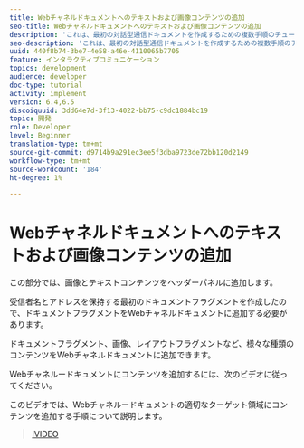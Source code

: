 ```yaml
---
title: Webチャネルドキュメントへのテキストおよび画像コンテンツの追加
seo-title: Webチャネルドキュメントへのテキストおよび画像コンテンツの追加
description: 'これは、最初の対話型通信ドキュメントを作成するための複数手順のチュートリアルのパート7です。 この部分では、画像とテキストコンテンツをヘッダーパネルに追加します。 '
seo-description: 'これは、最初の対話型通信ドキュメントを作成するための複数手順のチュートリアルのパート7です。 この部分では、画像とテキストコンテンツをヘッダーパネルに追加します。 '
uuid: 440f8b74-3be7-4e58-a46e-4110065b7705
feature: インタラクティブコミュニケーション
topics: development
audience: developer
doc-type: tutorial
activity: implement
version: 6.4,6.5
discoiquuid: 3dd64e7d-3f13-4022-bb75-c9dc1884bc19
topic: 開発
role: Developer
level: Beginner
translation-type: tm+mt
source-git-commit: d9714b9a291ec3ee5f3dba9723de72bb120d2149
workflow-type: tm+mt
source-wordcount: '184'
ht-degree: 1%

---
```



# Webチャネルドキュメントへのテキストおよび画像コンテンツの追加

この部分では、画像とテキストコンテンツをヘッダーパネルに追加します。

受信者名とアドレスを保持する最初のドキュメントフラグメントを作成したので、ドキュメントフラグメントをWebチャネルドキュメントに追加する必要があります。

ドキュメントフラグメント、画像、レイアウトフラグメントなど、様々な種類のコンテンツをWebチャネルドキュメントに追加できます。

Webチャネルードキュメントにコンテンツを追加するには、次のビデオに従ってください。

このビデオでは、Webチャネルードキュメントの適切なターゲット領域にコンテンツを追加する手順について説明します。

>[!VIDEO](https://video.tv.adobe.com/v/22359/?quality=9&learn=on)

